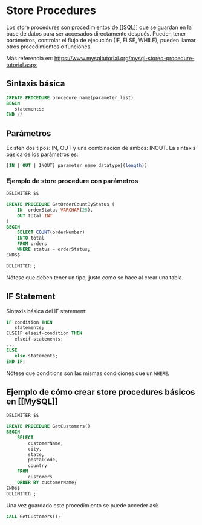 # Store Procedures
Los store procedures son procedimientos de [[SQL]] que se guardan en la base de datos para ser accesados directamente después.
Pueden tener parámetros, controlar el flujo de ejecución (IF, ELSE, WHILE), pueden llamar otros procedimientos o funciones.

Más referencia en: https://www.mysqltutorial.org/mysql-stored-procedure-tutorial.aspx

## Sintaxis básica
```sql
CREATE PROCEDURE procedure_name(parameter_list)
BEGIN
   statements;
END //
```

## Parámetros
Existen dos tipos: IN, OUT y una combinación de ambos: INOUT.
La sintaxis básica de los parámetros es: 
```sql
[IN | OUT | INOUT] parameter_name datatype[(length)]
```
### Ejemplo de store procedure con parámetros
```sql
DELIMITER $$

CREATE PROCEDURE GetOrderCountByStatus (
	IN  orderStatus VARCHAR(25),
	OUT total INT
)
BEGIN
	SELECT COUNT(orderNumber)
	INTO total
	FROM orders
	WHERE status = orderStatus;
END$$

DELIMITER ;
```
Nótese que deben tener un tipo, justo como se hace al crear una tabla.
## IF Statement
Sintaxis básica del IF statement:
```sql
IF condition THEN
   statements;
ELSEIF elseif-condition THEN
   elseif-statements;
...
ELSE
   else-statements;
END IF;
```
Nótese que conditions son las mismas condiciones que un `WHERE`.
## Ejemplo de cómo crear store procedures básicos en [[MySQL]]
```sql
DELIMITER $$

CREATE PROCEDURE GetCustomers()
BEGIN
	SELECT 
		customerName, 
		city, 
		state, 
		postalCode, 
		country
	FROM
		customers
	ORDER BY customerName;    
END$$
DELIMITER ;
```
Una vez guardado este procedimiento se puede acceder así:
```sql
CALL GetCustomers();
```
